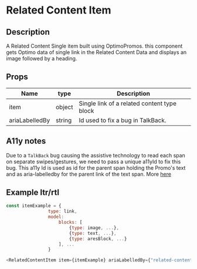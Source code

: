 # Related Content Item

## Description

A Related Content Single item built using OptimoPromos. this component gets Optimo data of single link in the Related Content Data and displays an image followed by a heading.

## Props

| Name           | type   | Description                                 |
| -------------- | ------ | ------------------------------------------- |
| item           | object | Single link of a related content type block |
| ariaLabelledBy | string | Id used to fix a bug in TalkBack.           |

## A11y notes

Due to a `TalkBack` bug causing the assistive technology to read each span on separate swipes/gestures, we need to pass a unique a11yId to fix this bug. This a11y Id is used as id for the parent span holding the Promo's text and as aria-labelledby for the parent link of the text span.
More [here](https://github.com/bbc/simorgh/issues/9652)

## Example ltr/rtl

```javascript
const itemExample = {
                type: link,
                model:
                    blocks: [
                        {type: image, ...},
                        {type: text, ...},
                        {type: aresBlock, ...}
                    ], ...
                }

<RelatedContentItem item={itemExample} ariaLabelledBy={"related-content-promo-example-0"}/>
```
